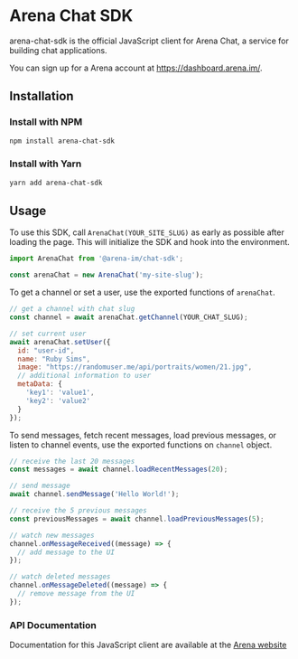 # Arena Chat SDK

arena-chat-sdk is the official JavaScript client for Arena Chat, a service for building chat applications.

You can sign up for a Arena account at https://dashboard.arena.im/.

## Installation

### Install with NPM

```bash
npm install arena-chat-sdk
```

### Install with Yarn

```bash
yarn add arena-chat-sdk
```

## Usage

To use this SDK, call `ArenaChat(YOUR_SITE_SLUG)` as early as possible after loading the page. This will initialize the SDK and hook into the environment.

```javascript
import ArenaChat from '@arena-im/chat-sdk';

const arenaChat = new ArenaChat('my-site-slug');
```

To get a channel or set a user, use the exported functions of `arenaChat`.

```javascript
// get a channel with chat slug
const channel = await arenaChat.getChannel(YOUR_CHAT_SLUG);

// set current user
await arenaChat.setUser({
  id: "user-id",
  name: "Ruby Sims",
  image: "https://randomuser.me/api/portraits/women/21.jpg",
  // additional information to user
  metaData: {
    'key1': 'value1',
    'key2': 'value2'
  }
});
```

To send messages, fetch recent messages, load previous messages, or listen to channel events, use the exported functions on `channel` object.

```javascript
// receive the last 20 messages
const messages = await channel.loadRecentMessages(20);

// send message
await channel.sendMessage('Hello World!');

// receive the 5 previous messages
const previousMessages = await channel.loadPreviousMessages(5);

// watch new messages
channel.onMessageReceived((message) => {
  // add message to the UI
});

// watch deleted messages
channel.onMessageDeleted((message) => {
  // remove message from the UI
});

```

### API Documentation

Documentation for this JavaScript client are available at the [Arena website](https://arena.im)
